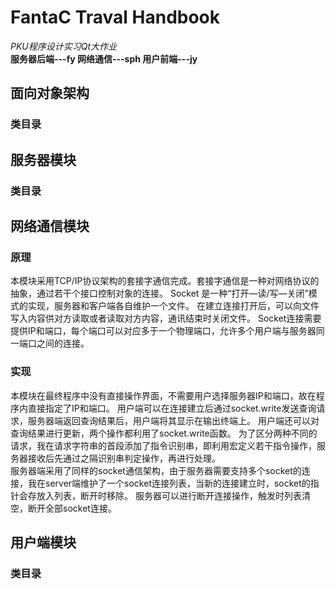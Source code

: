 # FantaC Traval Handbook
*PKU程序设计实习Qt大作业*  
**服务器后端---fy    网络通信---sph    用户前端---jy**  
  
	
## 面向对象架构
### 类目录  

## 服务器模块
### 类目录  

## 网络通信模块
### 原理
本模块采用TCP/IP协议架构的套接字通信完成。套接字通信是一种对网络协议的抽象，通过若干个接口控制对象的连接。
Socket 是一种“打开—读/写—关闭”模式的实现，服务器和客户端各自维护一个文件。
在建立连接打开后，可以向文件写入内容供对方读取或者读取对方内容，通讯结束时关闭文件。
Socket连接需要提供IP和端口，每个端口可以对应多于一个物理端口，允许多个用户端与服务器同一端口之间的连接。
### 实现  
本模块在最终程序中没有直接操作界面，不需要用户选择服务器IP和端口，故在程序内直接指定了IP和端口。
用户端可以在连接建立后通过socket.write发送查询请求，服务器端返回查询结果后，用户端将其显示在输出终端上。
用户端还可以对查询结果进行更新，两个操作都利用了socket.write函数。
为了区分两种不同的请求，我在请求字符串的首段添加了指令识别串，即利用宏定义若干指令操作，服务器接收后先通过之隔识别串判定操作，再进行处理。  
服务器端采用了同样的socket通信架构，由于服务器需要支持多个socket的连接，我在server端维护了一个socket连接列表，当新的连接建立时，socket的指针会存放入列表，断开时移除。
服务器可以进行断开连接操作，触发时列表清空，断开全部socket连接。

## 用户端模块
### 类目录  
